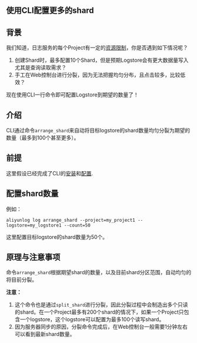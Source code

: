 ## 使用CLI配置更多的shard

## 背景
我们知道，日志服务的每个Project有一定的[资源限制](https://help.aliyun.com/document_detail/86660.html)，你是否遇到如下情况呢？
1. 创建Shard时，最多配置10个Shard，但是预期Logstore会有更大数据量写入尤其是查询读取需求？
2. 手工在Web控制台进行分裂，因为无法把握均匀分布，且点击较多，比较低效？

现在使用CLI一行命令即可配置Logstore到期望的数量了！

## 介绍
CLI通过命令`arrange_shard`来自动将目标logstore的shard数量均匀分裂为期望的数量（最多到100个甚至更多）。

## 前提
这里假设已经完成了CLI的[安装](http://aliyun-log-cli.readthedocs.io/en/latest/README_CN.html#id1)和[配置](https://aliyun-log-cli.readthedocs.io/en/latest/tutorials/tutorial_configure_cli_cn.html).

## 配置shard数量
例如：

```shell
aliyunlog log arrange_shard --project=my_project1 --logstore=my_logstore1 --count=50
```

这里配置目标logstore的shard数量为50个。

## 原理与注意事项
命令`arrange_shard`根据期望shard的数量，以及目前shard分区范围，自动均匀的将目前分裂。

**注意：**
1. 这个命令也是通过`split_shard`进行分裂，因此分裂过程中会制造出多个只读的shard。在一个Project最多有200个shard的情况下，如果一个Project只包含一个logstore，这个logstore可以配置为最多100个读写shard。
2. 因为服务器同步的原因，分裂命令完成后，在Web控制台一般需要1分钟左右可以看到最新shard数量。


